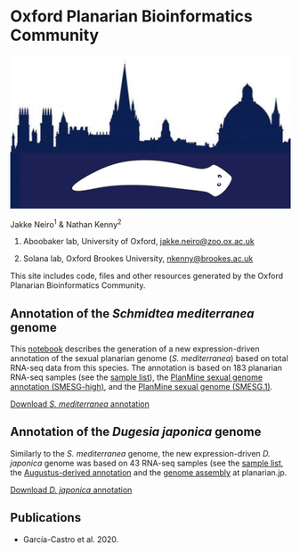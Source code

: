 # Oxford Planarian Bioinformatics Community

<img src="oxfordplanarianlogo.png" alt="hi" class="inline"/>

Jakke Neiro<sup>1</sup> & Nathan Kenny<sup>2</sup>

1. Aboobaker lab, University of Oxford, <jakke.neiro@zoo.ox.ac.uk>

2. Solana lab, Oxford Brookes University, <nkenny@brookes.ac.uk>

This site includes code, files and other resources generated by the Oxford Planarian Bioinformatics Community.

## Annotation of the *Schmidtea mediterranea* genome
This [notebook](https://github.com/jakke-neiro/oxplatys/blob/gh-pages/Annotation_Smed.ipynb) describes the generation of a new expression-driven annotation of the sexual planarian genome (*S. mediterranea*) based on total RNA-seq data from this species. The annotation is based on 183 planarian RNA-seq samples (see the [sample list](https://github.com/jakke-neiro/oxplatys/blob/gh-pages/Smed_annotation.list)), the [PlanMine sexual genome annotation (SMESG-high)](http://planmine.mpi-cbg.de/planmine/aspect.do?name=Gene%20Predictions), and the [PlanMine sexual genome (SMESG.1)](http://planmine.mpi-cbg.de/planmine/aspect.do?name=Genomes). 

[Download *S. mediterranea* annotation](https://github.com/jakke-neiro/oxplatys/raw/gh-pages/smes_v2_hconf_SMESG.gff3.zip)

## Annotation of the *Dugesia japonica* genome
Similarly to the *S. mediterranea* genome, the new expression-driven *D. japonica* genome was based on 43 RNA-seq samples (see the [sample list](https://github.com/jakke-neiro/oxplatys/blob/gh-pages/Djap_annotation.list), the [Augustus-derived annotation](http://planarian.jp/index.html) and the [genome assembly](http://planarian.jp/index.html) at planarian.jp.  

[Download *D. japonica* annotation](https://github.com/jakke-neiro/oxplatys/raw/gh-pages/smes_v2_hconf_SMESG.gff3.zip)

## Publications
* García-Castro et al. 2020. 


